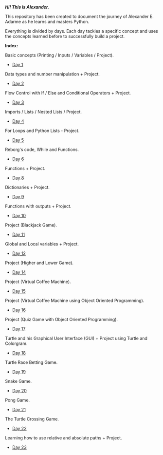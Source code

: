 _**Hi! This is Alexander.**_

This repository has been created to document the journey of Alexander E. Adarme as he learns and masters Python.

Everything is divided by days. Each day tackles a specific concept and uses the concepts learned before to successfully build a project.

**Index:**

Basic concepts (Printing / Inputs / Variables / Project).
- [Day 1](https://github.com/Lexeuz/100-days-of-code/tree/main/Day1)

Data types and number manipulation + Project.
- [Day 2](https://github.com/Lexeuz/100-days-of-code/tree/main/Day2)

Flow Control with If / Else and Conditional Operators + Project.
- [Day 3](https://github.com/Lexeuz/100-days-of-code/tree/main/Day3)

Imports / Lists / Nested Lists / Project.
- [Day 4](https://github.com/Lexeuz/100-days-of-code/tree/main/Day4)

For Loops and Python Lists - Project.
- [Day 5](https://github.com/Lexeuz/100-days-of-code/tree/main/Day5)

Reborg's code, While and Functions.
- [Day 6](https://github.com/Lexeuz/100-days-of-code/tree/main/Day6)

Functions + Project.
- [Day 8](https://github.com/Lexeuz/100-days-of-code/tree/main/Day8)

Dictionaries + Project.
- [Day 9](https://github.com/Lexeuz/100-days-of-code/tree/main/Day9)

Functions with outputs + Project.
- [Day 10](https://github.com/Lexeuz/100-days-of-code/tree/main/Day10)

Project (Blackjack Game).
- [Day 11](https://github.com/Lexeuz/100-days-of-code/tree/main/Day11)

Global and Local variables + Project.
- [Day 12](https://github.com/Lexeuz/100-days-of-code/tree/main/Day12)

Project (Higher and Lower Game).
- [Day 14](https://github.com/Lexeuz/100-days-of-code/tree/main/Day14)

Project (Virtual Coffee Machine).
- [Day 15](https://github.com/Lexeuz/100-days-of-code/tree/main/Day15)

Project (Virtual Coffee Machine using Object Oriented Programming).
- [Day 16](https://github.com/Lexeuz/100-days-of-code/tree/main/Day16)

Project (Quiz Game with Object Oriented Programming).
- [Day 17](https://github.com/Lexeuz/100-days-of-code/tree/main/Day17)

Turtle and his Graphical User Interface (GUI) + Project using Turtle and Colorgram.
- [Day 18](https://github.com/Lexeuz/100-days-of-code/tree/main/Day18)

Turtle Race Betting Game.
- [Day 19](https://github.com/Lexeuz/100-days-of-code/tree/main/Day19)

Snake Game.
- [Day 20](https://github.com/Lexeuz/100-days-of-code/tree/main/Day20)

Pong Game.
- [Day 21](https://github.com/Lexeuz/100-days-of-code/tree/main/Day21)

The Turtle Crossing Game.
- [Day 22](https://github.com/Lexeuz/100-days-of-code/tree/main/Day22)

Learning how to use relative and absolute paths + Project.
- [Day 23](https://github.com/Lexeuz/100-days-of-code/tree/main/Day23)
